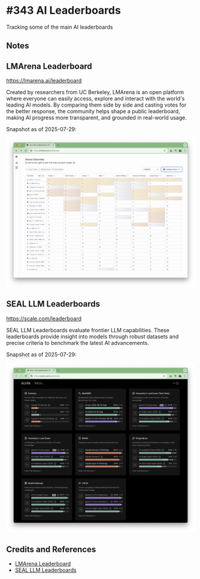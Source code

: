 # #343 AI Leaderboards

Tracking some of the main AI leaderboards

## Notes

## LMArena Leaderboard

<https://lmarena.ai/leaderboard>

Created by researchers from UC Berkeley, LMArena is an open platform where everyone can easily access, explore and interact with the world's leading AI models. By comparing them side by side and casting votes for the better response, the community helps shape a public leaderboard, making AI progress more transparent, and grounded in real-world usage.

Snapshot as of 2025-07-29:

[![lmarena](./assets/lmarena-2025-07-29.png)](https://lmarena.ai/leaderboard)

## SEAL LLM Leaderboards

<https://scale.com/leaderboard>

SEAL LLM Leaderboards evaluate frontier LLM capabilities. These leaderboards provide insight into models through robust datasets and precise criteria to benchmark the latest AI advancements.

Snapshot as of 2025-07-29:

[![scale](./assets/scale-2025-07-29.png)](https://scale.com/leaderboard)

## Credits and References

* [LMArena Leaderboard](https://lmarena.ai/leaderboard)
* [SEAL LLM Leaderboards](https://scale.com/leaderboard)
